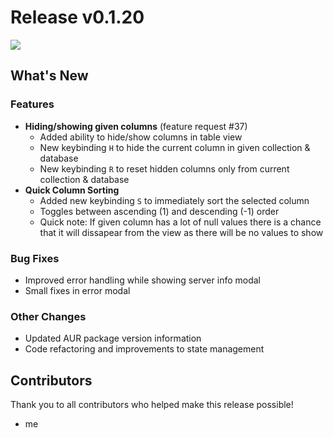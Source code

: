 # Release v0.1.20

<img src="https://github.com/kopecmaciej/vi-mongo/blob/master/assets/logo/no-background.svg" align="center"/>

## What's New

### Features
- **Hiding/showing given columns** (feature request #37)
  - Added ability to hide/show columns in table view
  - New keybinding `H` to hide the current column in given collection & database
  - New keybinding `R` to reset hidden columns only from current collection & database
- **Quick Column Sorting**
  - Added new keybinding `S` to immediately sort the selected column
  - Toggles between ascending (1) and descending (-1) order
  - Quick note: If given column has a lot of null values there is a chance that it will
    dissapear from the view as there will be no values to show

### Bug Fixes
- Improved error handling while showing server info modal
- Small fixes in error modal

### Other Changes
- Updated AUR package version information
- Code refactoring and improvements to state management

## Contributors
Thank you to all contributors who helped make this release possible!

- me